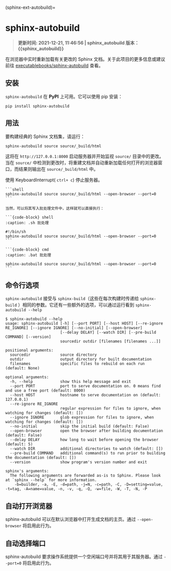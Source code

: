 (sphinx-ext-autobuild)=

# sphinx-autobuild

> **更新时间: 2021-12-21, 11:46:56  | sphinx_autobuild 版本：{{sphinx_autobuild}}**

在浏览器中实时重新加载有关更改的 Sphinx 文档。关于此项目的更多信息或建议前往 [executablebooks/sphinx-autobuild](https://github.com/executablebooks/sphinx-autobuild#readme) 查看。

## 安装

`sphinx-autobuild` 在 **PyPI** 上可用。它可以使用 pip 安装：

```shell
pip install sphinx-autobuild
```

## 用法

要构建经典的 Sphinx 文档集，请运行：

```shell
sphinx-autobuild source source/_build/html
```

这将在 `http://127.0.0.1:8000` 启动服务器并开始监视 `source/` 目录中的更改。当在 `source/` 中检测到更改时，将重建文档并自动重新加载任何打开的浏览器窗口，而结果则输出在 `source/_build/html` 中。

使用 KeyboardInterrupt( `ctrl+ c`) 停止服务器。

````{admonition} 推荐用法
```shell
sphinx-autobuild source source/_build/html --open-browser --port=0
```

当然，可以将其写入批处理文件中，这样就可以直接执行：

```{code-block} shell
:caption: .sh 批处理

#!/bin/sh
sphinx-autobuild source source/_build/html --open-browser --port=0
```

```{code-block} cmd
:caption: .bat 批处理

sphinx-autobuild source source/_build/html --open-browser --port=0
```

````

## 命令行选项

`sphinx-autobuild` 接受与 `sphinx-build`（这些在每次构建时传递给 `sphinx-build` ）相同的参数。它还有一些额外的选项，可以通过运行看到 `sphinx-autobuild --help`

```shell
$ sphinx-autobuild --help
usage: sphinx-autobuild [-h] [--port PORT] [--host HOST] [--re-ignore RE_IGNORE] [--ignore IGNORE] [--no-initial] [--open-browser]
                        [--delay DELAY] [--watch DIR] [--pre-build COMMAND] [--version]
                        sourcedir outdir [filenames [filenames ...]]

positional arguments:
  sourcedir             source directory
  outdir                output directory for built documentation
  filenames             specific files to rebuild on each run (default: None)

optional arguments:
  -h, --help            show this help message and exit
  --port PORT           port to serve documentation on. 0 means find and use a free port (default: 8000)
  --host HOST           hostname to serve documentation on (default: 127.0.0.1)
  --re-ignore RE_IGNORE
                        regular expression for files to ignore, when watching for changes (default: [])
  --ignore IGNORE       glob expression for files to ignore, when watching for changes (default: [])
  --no-initial          skip the initial build (default: False)
  --open-browser        open the browser after building documentation (default: False)
  --delay DELAY         how long to wait before opening the browser (default: 5)
  --watch DIR           additional directories to watch (default: [])
  --pre-build COMMAND   additional command(s) to run prior to building the documentation (default: [])
  --version             show program's version number and exit

sphinx's arguments:
  The following arguments are forwarded as-is to Sphinx. Please look at `sphinx --help` for more information.
    -b=builder, -a, -E, -d=path, -j=N, -c=path, -C, -D=setting=value, -t=tag, -A=name=value, -n, -v, -q, -Q, -w=file, -W, -T, -N, -P
```

## 自动打开浏览器

sphinx-autobuild 可以在默认浏览器中打开生成文档的主页。通过 `--open-browser` 将启用此行为。

## 自动选择端口

sphinx-autobuild 要求操作系统提供一个空闲端口号并将其用于其服务器。通过 `--port=0` 将启用此行为。
